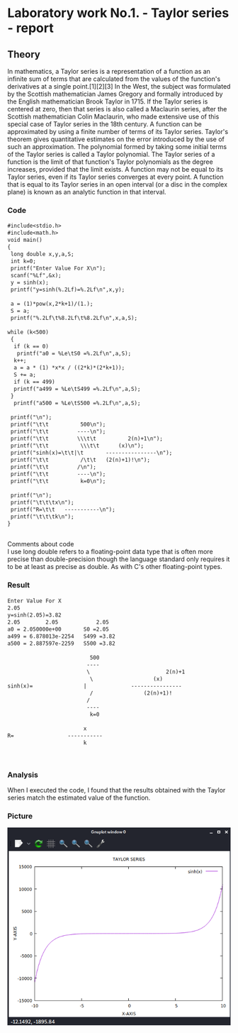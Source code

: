 # Laboratory work No.1. - Taylor series - report

## Theory
In mathematics, a Taylor series is a representation of a function as an infinite sum of terms that are calculated from the values of the function's 
derivatives at a single point.[1][2][3]
In the West, the subject was formulated by the Scottish mathematician James Gregory and formally introduced by the English mathematician Brook Taylor in 1715. 
If the Taylor series is centered at zero, then that series is also called a Maclaurin series, after the Scottish mathematician Colin Maclaurin, 
who made extensive use of this special case of Taylor series in the 18th century.
A function can be approximated by using a finite number of terms of its Taylor series. Taylor's theorem gives quantitative estimates 
on the error introduced by the use of such an approximation. The polynomial formed by taking some initial terms of the Taylor series 
is called a Taylor polynomial. The Taylor series of a function is the limit of that function's Taylor polynomials as the degree increases,
provided that the limit exists. A function may not be equal to its Taylor series, even if its Taylor series converges at every point.
A function that is equal to its Taylor series in an open interval (or a disc in the complex plane) is known as an analytic function 
in that interval.

### Code
```
#include<stdio.h>
#include<math.h>
void main()
{
 long double x,y,a,S;
 int k=0;
 printf("Enter Value For X\n");
 scanf("%Lf",&x); 
 y = sinh(x);
 printf("y=sinh(%.2Lf)=%.2Lf\n",x,y);

 a = (1)*pow(x,2*k+1)/(1.);
 S = a;
 printf("%.2Lf\t%8.2Lf\t%8.2Lf\n",x,a,S);

while (k<500)
 {
  if (k == 0)
   printf("a0 = %Le\tS0 =%.2Lf\n",a,S);
  k++;
  a = a * (1) *x*x / ((2*k)*(2*k+1));
  S += a;
  if (k == 499)
  printf("a499 = %Le\tS499 =%.2Lf\n",a,S);
 }
  printf("a500 = %Le\tS500 =%.2Lf\n",a,S);

 printf("\n");
 printf("\t\t          500\n");
 printf("\t\t         ----\n");
 printf("\t\t         \\\t\t          2(n)+1\n");
 printf("\t\t          \\\t\t      (x)\n");
 printf("sinh(x)=\t\t|\t       ----------------\n");
 printf("\t\t          /\t\t   (2(n)+1)!\n");
 printf("\t\t         /\n");
 printf("\t\t         ----\n");
 printf("\t\t          k=0\n");

 printf("\n");
 printf("\t\t\tx\n");
 printf("R=\t\t   -----------\n");
 printf("\t\t\tk\n");
}


```
Comments about code  
I use  long double refers to a floating-point data type that is often more precise than double-precision 
though the language standard only requires it to be at least as precise as double. As with C's other floating-point types.

### Result
```
Enter Value For X
2.05
y=sinh(2.05)=3.82
2.05        2.05            2.05
a0 = 2.050000e+00       S0 =2.05
a499 = 6.878013e-2254   S499 =3.82
a500 = 2.887597e-2259   S500 =3.82

                          500
                         ----
                         \                        2(n)+1
                          \                   (x)
sinh(x)=                |              ----------------
                          /                (2(n)+1)!
                         /
                         ----
                          k=0

                        x
R=                 -----------
                        k



```

### Analysis
When I executed the code, I found that the results obtained with the Taylor series match the estimated value of the function.  

### Picture
![Function graph](https://github.com/Ashithosh/Ashithosh2571/blob/master/lab_works/1lw_series/series.png)
